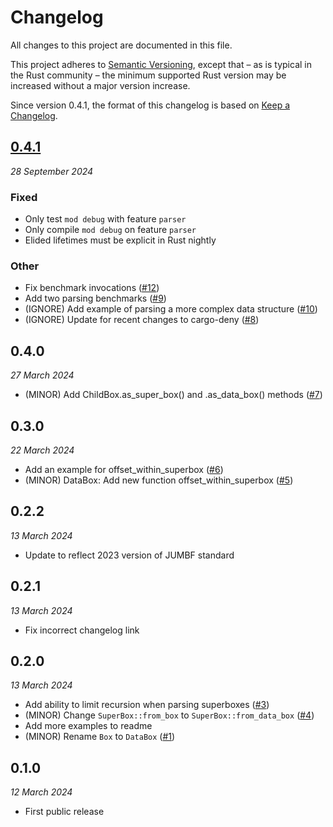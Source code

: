 # Changelog

All changes to this project are documented in this file.

This project adheres to [Semantic Versioning](https://semver.org), except that – as is typical in the Rust community – the minimum supported Rust version may be increased without a major version increase.

Since version 0.4.1, the format of this changelog is based on [Keep a Changelog](https://keepachangelog.com/en/1.0.0/).

## [0.4.1](https://github.com/scouten-adobe/jumbf-rs/compare/v0.4.0...v0.4.1)
_28 September 2024_

### Fixed

* Only test `mod debug` with feature `parser`
* Only compile `mod debug` on feature `parser`
* Elided lifetimes must be explicit in Rust nightly

### Other

* Fix benchmark invocations ([#12](https://github.com/scouten-adobe/jumbf-rs/pull/12))
* Add two parsing benchmarks ([#9](https://github.com/scouten-adobe/jumbf-rs/pull/9))
* (IGNORE) Add example of parsing a more complex data structure ([#10](https://github.com/scouten-adobe/jumbf-rs/pull/10))
* (IGNORE) Update for recent changes to cargo-deny ([#8](https://github.com/scouten-adobe/jumbf-rs/pull/8))

## 0.4.0
_27 March 2024_

* (MINOR) Add ChildBox.as_super_box() and .as_data_box() methods ([#7](https://github.com/scouten-adobe/jumbf-rs/pull/7))

## 0.3.0
_22 March 2024_

* Add an example for offset_within_superbox ([#6](https://github.com/scouten-adobe/jumbf-rs/pull/6))
* (MINOR) DataBox: Add new function offset_within_superbox ([#5](https://github.com/scouten-adobe/jumbf-rs/pull/5))

## 0.2.2
_13 March 2024_

* Update to reflect 2023 version of JUMBF standard

## 0.2.1
_13 March 2024_

* Fix incorrect changelog link

## 0.2.0
_13 March 2024_

* Add ability to limit recursion when parsing superboxes ([#3](https://github.com/scouten-adobe/jumbf-rs/pull/3))
* (MINOR) Change `SuperBox::from_box` to `SuperBox::from_data_box` ([#4](https://github.com/scouten-adobe/jumbf-rs/pull/4))
* Add more examples to readme
* (MINOR) Rename `Box` to `DataBox` ([#1](https://github.com/scouten-adobe/jumbf-rs/pull/1))

## 0.1.0
_12 March 2024_

* First public release
